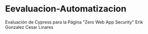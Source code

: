# Eevaluacion-Automatizacion
Evaluación de Cypress para la Página "Zero Web App Security" Erik Gonzalez Cesar Linares
